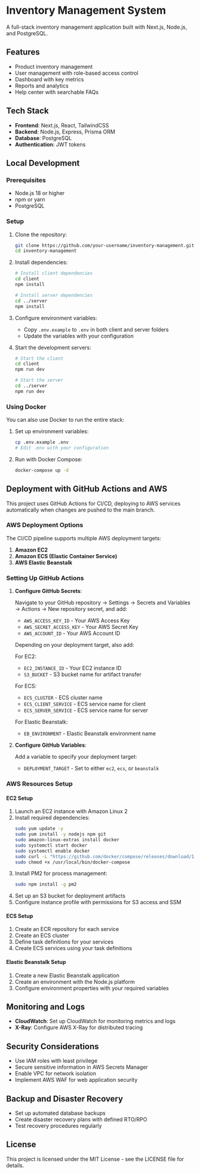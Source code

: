 # Inventory Management System

A full-stack inventory management application built with Next.js, Node.js, and PostgreSQL.

## Features

- Product inventory management
- User management with role-based access control
- Dashboard with key metrics
- Reports and analytics
- Help center with searchable FAQs

## Tech Stack

- **Frontend**: Next.js, React, TailwindCSS
- **Backend**: Node.js, Express, Prisma ORM
- **Database**: PostgreSQL
- **Authentication**: JWT tokens

## Local Development

### Prerequisites

- Node.js 18 or higher
- npm or yarn
- PostgreSQL

### Setup

1. Clone the repository:
   ```bash
   git clone https://github.com/your-username/inventory-management.git
   cd inventory-management
   ```

2. Install dependencies:
   ```bash
   # Install client dependencies
   cd client
   npm install
   
   # Install server dependencies
   cd ../server
   npm install
   ```

3. Configure environment variables:
   - Copy `.env.example` to `.env` in both client and server folders
   - Update the variables with your configuration

4. Start the development servers:
   ```bash
   # Start the client
   cd client
   npm run dev
   
   # Start the server
   cd ../server
   npm run dev
   ```

### Using Docker

You can also use Docker to run the entire stack:

1. Set up environment variables:
   ```bash
   cp .env.example .env
   # Edit .env with your configuration
   ```

2. Run with Docker Compose:
   ```bash
   docker-compose up -d
   ```

## Deployment with GitHub Actions and AWS

This project uses GitHub Actions for CI/CD, deploying to AWS services automatically when changes are pushed to the main branch.

### AWS Deployment Options

The CI/CD pipeline supports multiple AWS deployment targets:

1. **Amazon EC2**
2. **Amazon ECS (Elastic Container Service)**
3. **AWS Elastic Beanstalk**

### Setting Up GitHub Actions

1. **Configure GitHub Secrets**:
   
   Navigate to your GitHub repository → Settings → Secrets and Variables → Actions → New repository secret, and add:

   - `AWS_ACCESS_KEY_ID` - Your AWS Access Key
   - `AWS_SECRET_ACCESS_KEY` - Your AWS Secret Key
   - `AWS_ACCOUNT_ID` - Your AWS Account ID

   Depending on your deployment target, also add:
   
   For EC2:
   - `EC2_INSTANCE_ID` - Your EC2 instance ID
   - `S3_BUCKET` - S3 bucket name for artifact transfer
   
   For ECS:
   - `ECS_CLUSTER` - ECS cluster name
   - `ECS_CLIENT_SERVICE` - ECS service name for client
   - `ECS_SERVER_SERVICE` - ECS service name for server
   
   For Elastic Beanstalk:
   - `EB_ENVIRONMENT` - Elastic Beanstalk environment name

2. **Configure GitHub Variables**:
   
   Add a variable to specify your deployment target:
   
   - `DEPLOYMENT_TARGET` - Set to either `ec2`, `ecs`, or `beanstalk`

### AWS Resources Setup

#### EC2 Setup

1. Launch an EC2 instance with Amazon Linux 2
2. Install required dependencies:
   ```bash
   sudo yum update -y
   sudo yum install -y nodejs npm git
   sudo amazon-linux-extras install docker
   sudo systemctl start docker
   sudo systemctl enable docker
   sudo curl -L "https://github.com/docker/compose/releases/download/1.29.2/docker-compose-$(uname -s)-$(uname -m)" -o /usr/local/bin/docker-compose
   sudo chmod +x /usr/local/bin/docker-compose
   ```
3. Install PM2 for process management:
   ```bash
   sudo npm install -g pm2
   ```
4. Set up an S3 bucket for deployment artifacts
5. Configure instance profile with permissions for S3 access and SSM

#### ECS Setup

1. Create an ECR repository for each service
2. Create an ECS cluster
3. Define task definitions for your services
4. Create ECS services using your task definitions

#### Elastic Beanstalk Setup

1. Create a new Elastic Beanstalk application
2. Create an environment with the Node.js platform
3. Configure environment properties with your required variables

## Monitoring and Logs

- **CloudWatch**: Set up CloudWatch for monitoring metrics and logs
- **X-Ray**: Configure AWS X-Ray for distributed tracing

## Security Considerations

- Use IAM roles with least privilege
- Secure sensitive information in AWS Secrets Manager
- Enable VPC for network isolation
- Implement AWS WAF for web application security

## Backup and Disaster Recovery

- Set up automated database backups
- Create disaster recovery plans with defined RTO/RPO
- Test recovery procedures regularly

## License

This project is licensed under the MIT License - see the LICENSE file for details.